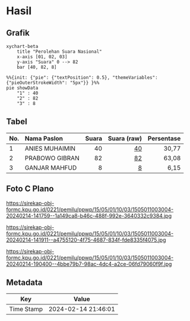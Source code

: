 # Hasil

## Grafik

```mermaid
xychart-beta
    title "Perolehan Suara Nasional"
    x-axis [01, 02, 03]
    y-axis "Suara" 0 --> 82
    bar [40, 82, 8]
```

```mermaid
%%{init: {"pie": {"textPosition": 0.5}, "themeVariables": {"pieOuterStrokeWidth": "5px"}} }%%
pie showData
    "1" : 40
    "2" : 82
    "3" : 8
```

## Tabel

| No. | Nama Paslon    | Suara | Suara (raw) | Persentase |
|:--- |:-------------- | -----:| -----------:| ----------:|
| 1   | ANIES MUHAIMIN | 40    | [40][p-1]   | 30,77      |
| 2   | PRABOWO GIBRAN | 82    | [82][p-2]   | 63,08      |
| 3   | GANJAR MAHFUD  | 8     | [8][p-3]    | 6,15       |


[p-1]: https://github.com/gigit-pemilu/pemilu-2024/blob/main/pilpres/hitung-suara/sub/15-jambi/sub/05--muaro-jambi/sub/01-jambi-luar-kota/sub/1003-pijoan/sub/004-tps/sub/paslon-1.txt
[p-2]: https://github.com/gigit-pemilu/pemilu-2024/blob/main/pilpres/hitung-suara/sub/15-jambi/sub/05--muaro-jambi/sub/01-jambi-luar-kota/sub/1003-pijoan/sub/004-tps/sub/paslon-2.txt
[p-3]: https://github.com/gigit-pemilu/pemilu-2024/blob/main/pilpres/hitung-suara/sub/15-jambi/sub/05--muaro-jambi/sub/01-jambi-luar-kota/sub/1003-pijoan/sub/004-tps/sub/paslon-3.txt

## Foto C Plano

https://sirekap-obj-formc.kpu.go.id/0221/pemilu/ppwp/15/05/01/10/03/1505011003004-20240214-141759--1a149ca8-b46c-488f-992e-3640332c9384.jpg

https://sirekap-obj-formc.kpu.go.id/0221/pemilu/ppwp/15/05/01/10/03/1505011003004-20240214-141911--a4755120-4f75-4687-834f-fde8335f4075.jpg

https://sirekap-obj-formc.kpu.go.id/0221/pemilu/ppwp/15/05/01/10/03/1505011003004-20240214-190400--4bbe79b7-98ac-4dc4-a2ce-06fd79060f9f.jpg


## Metadata

| Key        | Value               |
| ---------- | ------------------- |
| Time Stamp | 2024-02-14 21:46:01 |



